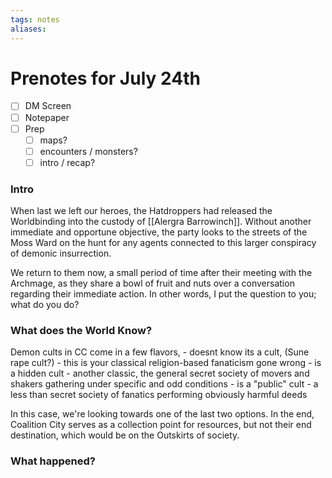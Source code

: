 ```yaml
---
tags: notes
aliases:
---
```


# Prenotes for July 24th
- [ ] DM Screen
- [ ] Notepaper
- [ ] Prep
	- [ ] maps?
	- [ ] encounters / monsters?
	- [ ] intro / recap?

### Intro

When last we left our heroes, the Hatdroppers had released the Worldbinding into the custody of [[Alergra Barrowinch]]. Without another immediate and opportune objective, the party looks to the streets of the Moss Ward on the hunt for any agents connected to this larger conspiracy of demonic insurrection. 

We return to them now, a small period of time after their meeting with the Archmage, as they share a bowl of fruit and nuts over a conversation regarding their immediate action. In other words, I put the question to you; what do you do?

### What does the World Know?

Demon cults in CC come in a few flavors,
	- doesnt know its a cult, (Sune rape cult?)
		- this is your classical religion-based fanaticism gone wrong
	- is a hidden cult
		- another classic, the general secret society of movers and shakers gathering under specific and odd conditions
	- is a "public" cult
		- a less than secret society of fanatics performing obviously harmful deeds

In this case, we're looking towards one of the last two options. In the end, Coalition City serves as a collection point for resources, but not their end destination, which would be on the Outskirts of society.

### What happened?